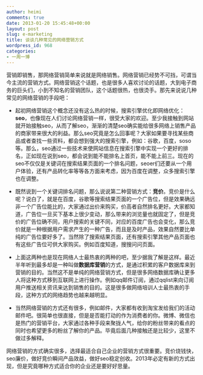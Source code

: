```yaml
---
author: heimi
comments: true
date: 2013-01-20 15:45:48+00:00
layout: post
slug: e-marketing
title: 谈谈几种常见的网络营销方式
wordpress_id: 968
categories:
- 一周一博
---
```


营销即销售，那网络营销简单来说就是网络销售。网络营销已经势不可挡，可谓当今主流的营销方式。网络营销这个话题，也是很多人喜欢讨论的话题，大到电子商务的巨头们，小到不知名的营销团队，这个话题很热，也很烫手。那先来说说几种常见的网络营销的手段吧：







	
  * 起初网络营销这个概念还没有这么热的时候，搜索引擎优化即网络优化：**seo**，也像现在人们讨论网络营销一样，很受大家的欢迎。至少我接触到网站就开始接触seo，从而了解seo，渐渐的清楚seo确实能给很多网络上销售产品的商家带来很大的利益。那么seo究竟是怎么回事呢？大家如果要寻找某些商品或者查找一些资料，都会想到强大的搜索引擎，例如：谷歌，百度，soso等。那么，seo通过一些技术来使网站信息在搜索引擎中实现一个更好的排名，正如现在说到seo，都会说到能不能排名上首页，能不能上前三。现在的seo不仅仅是关键词在搜索结果页面的一个排名问题，seoer们还要从一个用户体验，还有产品转化率等等各方面来考虑，因为百度在调整，众多搜索引擎也在调整。




	
  * 既然说到一个关键词排名问题，那么说说第二种营销方式：**竞价**。竞价是什么呢？说白了，就是在百度，谷歌等搜索结果页面的一个广告位，但是效果确远非一个广告位能比的，大家通过出价来购买，价高者自然排名更好。大家都知道，广告位一旦买下基本上很少变动，那么带来的浏览量也就固定了，但是竞价的广告位确不同，用户搜索的关键不同，对应的百度广告也会变化，那么竞价就是一种根据用户需求产生的一种广告，而且是及时产品，效果自然要比单纯的广告位要好多了。当然除了搜索结果页面，还有搜索引擎其他产品页面也有这些广告位可供大家购买。例如百度知道，搜搜问问页面。




	
  * 上面这两种也是现在网络人士最热衷的两种的吧，至少据我了解是这样。最近半年听到最多却是一种叫做**数据库营销**的方式，是通过积累的客户数据库来到营销的目的。当然这不是单纯的网络营销方式，但是很多网络数据库确让更多人将这种方式移到互联网上进行操作。例如qq邮件订阅，通过qqlist来向订阅用户推送相关资讯来达到销售的目的。这是很多做网络培训人士最热衷的手段，这种方式的网络趋势也越来越明显。




	
  * 当然网络营销的方式还有很多，例如邮件，大家都有收到淘宝发给我们的活动邮件吧。很简单也很直接，但是是否能打动的作为消费者的你。微博、微信也是热门的营销平台，大家通过各种手段来聚拢人气，给你的粉丝带来的看点的同时也希望更多的粉丝了解你的产品。毕竟后面几种接触还是比较少，这里不做过多解释。




网络营销的方式确实很多，选择最适合自己企业的营销方式很重要。竞价烧钱快，seo廉价，做好竞价瞬间产品效益，做好seo稳定创收。2013年必定有新的方式出现，但是究竟哪种方式适合你的企业还是要好好思量。
